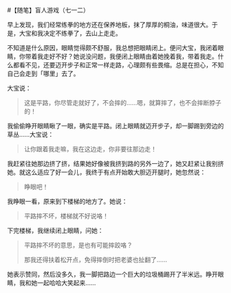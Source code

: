 #【随笔】盲人游戏（七一二）

早上发现，我们经常练拳的地方还在保养地板，抹了厚厚的桐油，味道很大。于是，大宝和我决定不练拳了，去山上走走。

不知道是什么原因，眼睛觉得颇不舒服，我总想把眼睛闭上。便问大宝，我闭着眼睛，你带着我走好不好？她说没问题，我便闭上眼睛由着她挽着我，带着我走。什么都看不见，还要迈开步子和正常一样走路，心理颇有些畏缩。总是在担心，不知自己会走到「哪里」去了。

大宝说：

> 这是平路，你尽管走就好了，不会摔的……嗯，就算摔了，也不会摔断脖子的！

我偷偷睁开眼睛瞅了一眼，确实是平路。闭上眼睛就迈开步子，却一脚踢到旁边的草丛……大宝说：

> 让你跟着我走嘛，我在这边走，你非要往那边走！

我赶紧往她那边挤了挤，结果她好像被我挤到路的另外一边了，她又赶紧让我别挤她。就这么适应了好一会儿，我终于有点开始敢大胆迈开腿时，她忽然说：

> 睁眼吧！

我睁眼一看，原来到下楼梯的地方了。她说：

> 平路摔不坏，楼梯就不好说咯！

下完楼梯，我继续闭上眼睛，问她：

> 平路摔不坏的意思，是也有可能摔跤咯？
>
> 那我还得扶着松开点，免得摔倒时把老婆也扯翻了……

她表示赞同，然后没多久，我一脚把路边一个巨大的垃圾桶踢开了半米远。睁开眼睛，我和她一起哈哈大笑起来……


